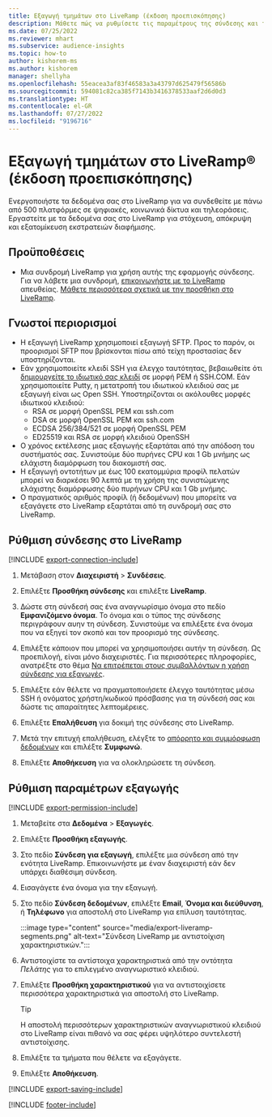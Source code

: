 ```yaml
---
title: Εξαγωγή τμημάτων στο LiveRamp (έκδοση προεπισκόπησης)
description: Μάθετε πώς να ρυθμίσετε τις παραμέτρους της σύνδεσης και της εξαγωγής στο LiveRamp.
ms.date: 07/25/2022
ms.reviewer: mhart
ms.subservice: audience-insights
ms.topic: how-to
author: kishorem-ms
ms.author: kishorem
manager: shellyha
ms.openlocfilehash: 55eacea3af83f46583a3a43797d625479f56586b
ms.sourcegitcommit: 594081c82ca385f7143b3416378533aaf2d6d0d3
ms.translationtype: HT
ms.contentlocale: el-GR
ms.lasthandoff: 07/27/2022
ms.locfileid: "9196716"
---
```

# <a name="export-segments-to-liverampreg-preview"></a>Εξαγωγή τμημάτων στο LiveRamp&reg; (έκδοση προεπισκόπησης)

Ενεργοποιήστε τα δεδομένα σας στο LiveRamp για να συνδεθείτε με πάνω από 500 πλατφόρμες σε ψηφιακές, κοινωνικά δίκτυα και τηλεοράσεις. Εργαστείτε με τα δεδομένα σας στο LiveRamp για στόχευση, απόκρυψη και εξατομίκευση εκστρατειών διαφήμισης.

## <a name="prerequisites"></a>Προϋποθέσεις

- Μια συνδρομή LiveRamp για χρήση αυτής της εφαρμογής σύνδεσης. Για να λάβετε μια συνδρομή, [επικοινωνήστε με το LiveRamp](https://liveramp.com/contact/) απευθείας. [Μάθετε περισσότερα σχετικά με την προσθήκη στο LiveRamp](https://liveramp.com/our-platform/data-onboarding/).

## <a name="known-limitations"></a>Γνωστοί περιορισμοί

- Η εξαγωγή LiveRamp χρησιμοποιεί εξαγωγή SFTP. Προς το παρόν, οι προορισμοί SFTP που βρίσκονται πίσω από τείχη προστασίας δεν υποστηρίζονται.
- Εάν χρησιμοποιείτε κλειδί SSH για έλεγχο ταυτότητας, βεβαιωθείτε ότι [δημιουργείτε το ιδιωτικό σας κλειδί](/azure/virtual-machines/linux/create-ssh-keys-detailed#basic-example) σε μορφή PEM ή SSH.COM. Εάν χρησιμοποιείτε Putty, η μετατροπή του ιδιωτικού κλειδιού σας με εξαγωγή είναι ως Open SSH. Υποστηρίζονται οι ακόλουθες μορφές ιδιωτικού κλειδιού:
  - RSA σε μορφή OpenSSL PEM και ssh.com
  - DSA σε μορφή OpenSSL PEM και ssh.com
  - ECDSA 256/384/521 σε μορφή OpenSSL PEM
  - ED25519 και RSA σε μορφή κλειδιού OpenSSH
- Ο χρόνος εκτέλεσης μιας εξαγωγής εξαρτάται από την απόδοση του συστήματός σας. Συνιστούμε δύο πυρήνες CPU και 1 Gb μνήμης ως ελάχιστη διαμόρφωση του διακομιστή σας.
- Η εξαγωγή οντοτήτων με έως 100 εκατομμύρια προφίλ πελατών μπορεί να διαρκέσει 90 λεπτά με τη χρήση της συνιστώμενης ελάχιστης διαμόρφωσης δύο πυρήνων CPU και 1 Gb μνήμης.
- Ο πραγματικός αριθμός προφίλ (ή δεδομένων) που μπορείτε να εξαγάγετε στο LiveRamp εξαρτάται από τη συνδρομή σας στο LiveRamp.

## <a name="set-up-connection-to-liveramp"></a>Ρύθμιση σύνδεσης στο LiveRamp

[!INCLUDE [export-connection-include](includes/export-connection-admn.md)]

1. Μετάβαση στον **Διαχειριστή** > **Συνδέσεις**.

1. Επιλέξτε **Προσθήκη σύνδεσης** και επιλέξτε **LiveRamp**.

1. Δώστε στη σύνδεσή σας ένα αναγνωρίσιμο όνομα στο πεδίο **Εμφανιζόμενο όνομα**. Το όνομα και ο τύπος της σύνδεσης περιγράφουν αυην τη σύνδεση. Συνιστούμε να επιλέξετε ένα όνομα που να εξηγεί τον σκοπό και τον προορισμό της σύνδεσης.

1. Επιλέξτε κάποιον που μπορεί να χρησιμοποιήσει αυτήν τη σύνδεση. Ως προεπιλογή, είναι μόνο διαχειριστές. Για περισσότερες πληροφορίες, ανατρέξτε στο θέμα [Να επιτρέπεται στους συμβαλλόντων η χρήση σύνδεσης για εξαγωγές](connections.md#allow-contributors-to-use-a-connection-for-exports).

1. Επιλέξτε εάν θέλετε να πραγματοποιήσετε έλεγχο ταυτότητας μέσω SSH ή ονόματος χρήστη/κωδικού πρόσβασης για τη σύνδεσή σας και δώστε τις απαραίτητες λεπτομέρειες.

1. Επιλέξτε **Επαλήθευση** για δοκιμή της σύνδεσης στο LiveRamp.

1. Μετά την επιτυχή επαλήθευση, ελέγξτε το [απόρρητο και συμμόρφωση δεδομένων](connections.md#data-privacy-and-compliance) και επιλέξτε **Συμφωνώ**.

1. Επιλέξτε **Αποθήκευση** για να ολοκληρώσετε τη σύνδεση.

## <a name="configure-an-export"></a>Ρύθμιση παραμέτρων εξαγωγής

[!INCLUDE [export-permission-include](includes/export-permission.md)]

1. Μεταβείτε στα **Δεδομένα** > **Εξαγωγές**.

1. Επιλέξτε **Προσθήκη εξαγωγής**.

1. Στο πεδίο **Σύνδεση για εξαγωγή**, επιλέξτε μια σύνδεση από την ενότητα LiveRamp. Επικοινωνήστε με έναν διαχειριστή εάν δεν υπάρχει διαθέσιμη σύνδεση.

1. Εισαγάγετε ένα όνομα για την εξαγωγή.

1. Στο πεδίο **Σύνδεση δεδομένων**, επιλέξτε **Email**, **Όνομα και διεύθυνση**, ή **Τηλέφωνο** για αποστολή στο LiveRamp για επίλυση ταυτότητας.

   :::image type="content" source="media/export-liveramp-segments.png" alt-text="Σύνδεση LiveRamp με αντιστοίχιση χαρακτηριστικών.":::

1. Αντιστοιχίστε τα αντίστοιχα χαρακτηριστικά από την οντότητα *Πελάτης* για το επιλεγμένο αναγνωριστικό κλειδιού.

1. Επιλέξτε **Προσθήκη χαρακτηριστικού** για να αντιστοιχίσετε περισσότερα χαρακτηριστικά για αποστολή στο LiveRamp.

   > [!TIP]
   > Η αποστολή περισσότερων χαρακτηριστικών αναγνωριστικού κλειδιού στο LiveRamp είναι πιθανό να σας φέρει υψηλότερο συντελεστή αντιστοίχισης.

1. Επιλέξτε τα τμήματα που θέλετε να εξαγάγετε.

1. Επιλέξτε **Αποθήκευση**.

[!INCLUDE [export-saving-include](includes/export-saving.md)]

[!INCLUDE [footer-include](includes/footer-banner.md)]
